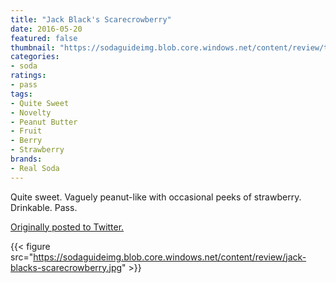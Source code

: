 ```yaml
---
title: "Jack Black's Scarecrowberry"
date: 2016-05-20
featured: false
thumbnail: "https://sodaguideimg.blob.core.windows.net/content/review/thumbs/jack-blacks-scarecrowberry.jpg"
categories:
- soda
ratings:
- pass
tags:
- Quite Sweet
- Novelty
- Peanut Butter
- Fruit
- Berry
- Strawberry
brands:
- Real Soda
---
```


Quite sweet. Vaguely peanut-like with occasional peeks of strawberry. Drinkable. Pass.

[Originally posted to Twitter.](https://twitter.com/Cavorter/status/733711954317991936)

{{< figure src="https://sodaguideimg.blob.core.windows.net/content/review/jack-blacks-scarecrowberry.jpg" >}}
